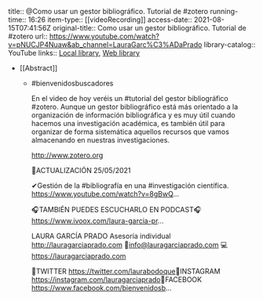 title:: @Como usar un gestor bibliográfico. Tutorial de #zotero
running-time:: 16:26
item-type:: [[videoRecording]]
access-date:: 2021-08-15T07:41:56Z
original-title:: Como usar un gestor bibliográfico. Tutorial de #zotero
url:: https://www.youtube.com/watch?v=pNUCJP4Nuaw&ab_channel=LauraGarc%C3%ADaPrado
library-catalog:: YouTube
links:: [Local library](zotero://select/library/items/CCWZPGPM), [Web library](https://www.zotero.org/users/8347879/items/CCWZPGPM)

- [[Abstract]]
	- #bienvenidosbuscadores
	  
	  En el video de hoy veréis un #tutorial del gestor bibliográfico #zotero. Aunque un gestor bibliográfico está más orientado a la organización de información bibliográfica y es muy útil cuando hacemos una investigación académica, es también útil para organizar de forma sistemática aquellos recursos que vamos almacenando en nuestras investigaciones.
	  
	  http://www.zotero.org
	  
	  📌ACTUALIZACIÓN 25/05/2021
	  
	  ✔Gestión de la #bibliografía en una #investigación científica. https://www.youtube.com/watch?v=8gBwQ...
	  
	  🎧TAMBIÉN PUEDES ESCUCHARLO EN PODCAST🎧 
	  https://www.ivoox.com/laura-garcia-pr... 
	  
	  LAURA GARCÍA PRADO 
	  Asesoría individual http://lauragarciaprado.com​
	  📨info@lauragarciaprado.com
	  💻https://lauragarciaprado.com​
	  
	  📌TWITTER 
	  https://twitter.com/laurabodoque​ 
	  📍INSTAGRAM 
	  https://instagram.com/lauragarciaprado​ 
	  📍FACEBOOK 
	  https://www.facebook.com/bienvenidosb...